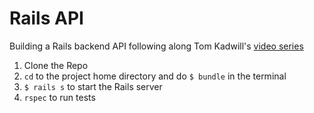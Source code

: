 # Rails API

Building a Rails backend API following along Tom Kadwill's [video series](https://www.youtube.com/playlist?list=PLbTv9eGiI03u1-JFkFpPGsR_hMre6WX3e)

1. Clone the Repo
2. `cd` to the project home directory and do `$ bundle` in the terminal
3. `$ rails s` to start the Rails server
4. `rspec` to run tests
